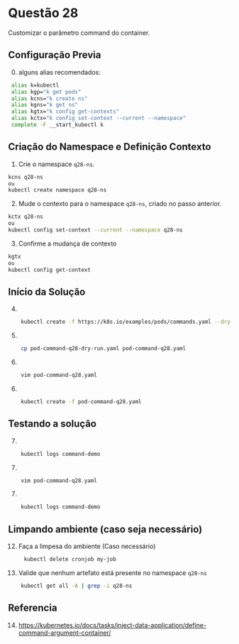 # Questão 28

Customizar o parâmetro command do container.

## Configuração Previa
0. alguns alias recomendados:
```bash
 alias k=kubectl
 alias kgp="k get pods"
 alias kcns="k create ns"
 alias kgns="k get ns"
 alias kgtx="k config get-contexts"
 alias kctx="k config set-context --current --namespace"
 complete -F __start_kubectl k
```

## Criação do Namespace e Definição Contexto 
1. Crie o namespace `q28-ns`.
```bash
kcns q28-ns
ou
kubectl create namespace q28-ns
```
2. Mude o contexto para o namespace `q28-ns`, criado no passo anterior.
```bash
kctx q28-ns
ou
kubectl config set-context --current --namespace q28-ns
```
3. Confirme a mudança de contexto
```bash
kgtx
ou
kubectl config get-context
```

## Início da Solução
4. 
```bash
    kubectl create -f https://k8s.io/examples/pods/commands.yaml --dry-run=client -o yaml > pod-command-q28-dry-run.yaml
```
5. 
```bash
    cp pod-command-q28-dry-run.yaml pod-command-q28.yaml
```
6. 
```bash
    vim pod-command-q28.yaml
```
6. 
```bash
    kubectl create -f pod-command-q28.yaml
```

## Testando a solução
7. 
```bash
    kubectl logs command-demo
```
7. 
```bash
    vim pod-command-q28.yaml
```
7. 
```bash
    kubectl logs command-demo
```

## Limpando ambiente (caso seja necessário)
12. Faça a limpesa do ambiente (Caso necessário)
```bash
     kubectl delete cronjob my-job
```
13. Valide que nenhum artefato está presente no namespace `q28-ns`
```bash
    kubectl get all -A | grep -i q28-ns
```

## Referencia
14. https://kubernetes.io/docs/tasks/inject-data-application/define-command-argument-container/